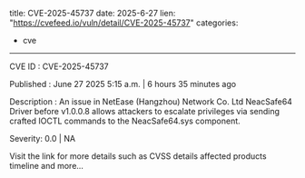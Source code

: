  
title: CVE-2025-45737
date: 2025-6-27
lien: "https://cvefeed.io/vuln/detail/CVE-2025-45737"
categories:
  - cve
---

CVE ID : CVE-2025-45737

Published :  June 27
2025
5:15 a.m. | 6 hours
35 minutes ago

Description : An issue in NetEase (Hangzhou) Network Co.
Ltd NeacSafe64 Driver before v1.0.0.8 allows attackers to escalate privileges via sending crafted IOCTL commands to the NeacSafe64.sys component.

Severity: 0.0 | NA

Visit the link for more details
such as CVSS details
affected products
timeline
and more...
